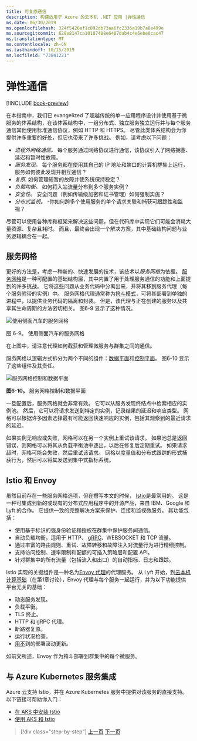 ```yaml
---
title: 可复原通信
description: 构建适用于 Azure 的云本机 .NET 应用 |弹性通信
ms.date: 06/30/2019
ms.openlocfilehash: 324f5426af1c892db73aa6fc2336a19b7a8e499e
ms.sourcegitcommit: 628e8147ca10187488e6407dab4c4e6ebe0cac47
ms.translationtype: MT
ms.contentlocale: zh-CN
ms.lasthandoff: 10/15/2019
ms.locfileid: "73841221"
---
```

# <a name="resilient-communications"></a>弹性通信

[!INCLUDE [book-preview](../../../includes/book-preview.md)]

在本指南中，我们已 evangelized 了超越传统的单一应用程序设计并使用基于微服务的体系结构，在该体系结构中，一组分布式、独立服务独立运行并与每个服务通信其他使用标准通信协议，例如 HTTP 和 HTTPS。 尽管此类体系结构会为你提供许多重要的好处，但它也带来了许多挑战。 例如，请考虑以下问题：

- *进程外网络通信。* 每个服务通过网络协议进行通信，该协议引入了网络拥塞、延迟和暂时性故障。
- *服务发现。* 每个服务都在使用其自己的 IP 地址和端口的计算机群集上运行，服务如何彼此发现并相互通信？
- *复原.* 如何管理短暂的故障并使系统保持稳定？
- *负载均衡。* 如何将入站流量分布到多个服务实例？
- *安全性。* 安全问题（例如传输级加密和证书管理）如何强制实施？
- *分布式监视。* -你如何跨多个使用服务的单个请求关联和捕获可跟踪性和监视？

尽管可以使用各种库和框架来解决这些问题，但在代码库中实现它们可能会消耗大量资源、复杂且耗时。 而且，最终会出现一个解决方案，其中基础结构问题与业务逻辑耦合在一起。

## <a name="service-mesh"></a>服务网格

更好的方法是，考虑一种新的、快速发展的技术，该技术以*服务网格*为依据。 [服务网格](https://www.nginx.com/blog/what-is-a-service-mesh/)是一种可配置的基础结构层，其中内置了用于处理服务通信的功能和上面提到的许多挑战。 它将这些问题从业务代码中分离出来，并将其移到服务代理（每个服务附带的实例）中。 服务网格代理通常称为[挎斗模式](https://docs.microsoft.com/azure/architecture/patterns/sidecar)，可将其部署到单独的进程中，以提供业务代码的隔离和封装。 但是，该代理与正在创建的服务以及共享其生命周期的方法密切相关。 图6-9 显示了这种情况。

![使用侧面汽车的服务网格](./media/service-mesh-with-side-car.png)

图 6-9。 使用侧面汽车的服务网格

在上图中，请注意代理如何截获和管理微服务与群集之间的通信。

服务网格以逻辑方式拆分为两个不同的组件：[数据平面](https://blog.envoyproxy.io/service-mesh-data-plane-vs-control-plane-2774e720f7fc)和[控制平面](https://blog.envoyproxy.io/service-mesh-data-plane-vs-control-plane-2774e720f7fc)。 图6-10 显示了这些组件及其责任。

![服务网格控制和数据平面](./media/istio-control-and-data-plane.png)

**图6-10。** 服务网格控制和数据平面

一旦配置后，服务网格就会非常有效。 它可以从服务发现终结点中检索相应的实例池。 然后，它可以将请求发送到特定的实例，记录结果的延迟和响应类型。 网格可以根据许多因素选择最有可能返回快速响应的实例，包括其观察到的最近请求的延迟。

如果实例无响应或失败，网格可以在另一个实例上重试该请求。 如果池总是返回错误，则网格可以将其从负载平衡池中逐出，以后在修复后定期重试。 如果请求超时，网格可能会失败，然后重试该请求。 网格以度量值和分布式跟踪的形式捕获行为，然后可以将其发送到集中式指标系统。

## <a name="istio-and-envoy"></a>Istio 和 Envoy

虽然目前存在一些服务网格选项，但在撰写本文的时候， [Istio](https://istio.io/docs/concepts/what-is-istio/)是最常用的。 这是一种可集成到新的或现有的分布式应用程序中的开源产品，来自 IBM、Google 和 Lyft 的合作。 它提供一致的完整解决方案来保护、连接和监视微服务。 其功能包括：

- 使用基于标识的强身份验证和授权在群集中保护服务间通信。
- 自动负载均衡，适用于 HTTP、 [gRPC](https://grpc.io/)、WEBSOCKET 和 TCP 流量。
- 通过丰富的路由规则、重试、故障转移和故障注入对流量行为进行精细控制。
- 支持访问控制、速率限制和配额的可插入策略层和配置 API。
- 针对群集中的所有流量（包括流入和出口）的自动指标、日志和跟踪。

Istio 实现的关键组件是一种名为[Envoy 代理](https://www.envoyproxy.io/docs/envoy/latest/intro/what_is_envoy)的代理服务。 从 Lyft 开始，到[云本机计算基础](https://www.cncf.io/)（在第1章讨论），Envoy 代理与每个服务一起运行，并为以下功能提供平台无关的基础：

- 动态服务发现。
- 负载平衡。
- TLS 终止。
- HTTP 和 gRPC 代理。
- 断路器复原。
- 运行状况检查。
- [用不](https://martinfowler.com/bliki/CanaryRelease.html)到的部署滚动更新。

如前文所述，Envoy 作为挎斗部署到群集中的每个微服务。

## <a name="integration-with-azure-kubernetes-services"></a>与 Azure Kubernetes 服务集成

Azure 云支持 Istio，并在 Azure Kubernetes 服务中提供对该服务的直接支持。 以下链接可帮助你入门：

- [在 AKS 中安装 Istio](https://docs.microsoft.com/azure/aks/istio-install)
- [使用 AKS 和 Istio](https://docs.microsoft.com/azure/aks/istio-scenario-routing)

>[!div class="step-by-step"]
>[上一页](infrastructure-resiliency-azure.md)
>[下一页](monitoring-health.md)
